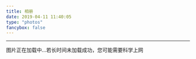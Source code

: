 ```yaml
---
title: 相册
date: 2019-04-11 11:40:05
type: "photos"
fancybox: false
---
```


***

<link rel="stylesheet" href="/js/photo/ins.css">
<link rel="stylesheet" href="/js/photo/photoswipe.css"> 
<link rel="stylesheet" href="/js/photo/default-skin/default-skin.css"> 

<!--<div class="photos-btn-wrap">-->
<!--  <a class="photos-btn active" href="javascript:void(0)" target="_blank" rel="external">Photos</a>-->
<!--</div>-->

<div class="instagram itemscope">
  <a target="_blank" class="open-ins">图片正在加载中…若长时间未加载成功，您可能需要科学上网</a>
</div>
 
<script>
  (function() {
    var loadScript = function(path) {
      var $script = document.createElement('script')
      document.getElementsByTagName('body')[0].appendChild($script)
      $script.setAttribute('src', path)
    }
    setTimeout(function() {
        loadScript('/js/photo/ins.js')
    }, 0)
  })()
</script>